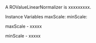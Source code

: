 A ROValueLinearNormalizer is xxxxxxxxx.

Instance Variables
	maxScale:		<Object>
	minScale:		<Object>

maxScale
	- xxxxx

minScale
	- xxxxx
